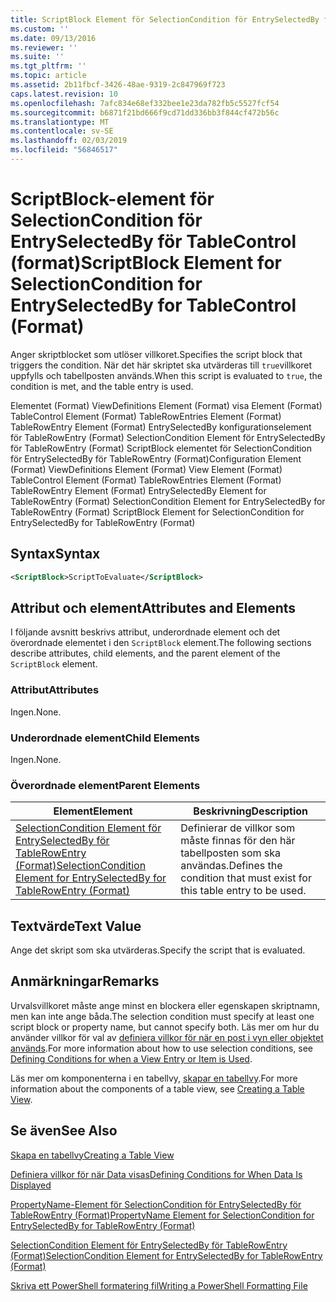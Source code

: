 ```yaml
---
title: ScriptBlock Element för SelectionCondition för EntrySelectedBy för TableControl (Format) | Microsoft Docs
ms.custom: ''
ms.date: 09/13/2016
ms.reviewer: ''
ms.suite: ''
ms.tgt_pltfrm: ''
ms.topic: article
ms.assetid: 2b11fbcf-3426-48ae-9319-2c847969f723
caps.latest.revision: 10
ms.openlocfilehash: 7afc834e68ef332bee1e23da782fb5c5527fcf54
ms.sourcegitcommit: b6871f21bd666f9cd71dd336bb3f844cf472b56c
ms.translationtype: MT
ms.contentlocale: sv-SE
ms.lasthandoff: 02/03/2019
ms.locfileid: "56846517"
---
```

# <a name="scriptblock-element-for-selectioncondition-for-entryselectedby-for-tablecontrol-format"></a><span data-ttu-id="3a1e6-102">ScriptBlock-element för SelectionCondition för EntrySelectedBy för TableControl (format)</span><span class="sxs-lookup"><span data-stu-id="3a1e6-102">ScriptBlock Element for SelectionCondition for EntrySelectedBy for TableControl (Format)</span></span>

<span data-ttu-id="3a1e6-103">Anger skriptblocket som utlöser villkoret.</span><span class="sxs-lookup"><span data-stu-id="3a1e6-103">Specifies the script block that triggers the condition.</span></span> <span data-ttu-id="3a1e6-104">När det här skriptet ska utvärderas till `true`villkoret uppfylls och tabellposten används.</span><span class="sxs-lookup"><span data-stu-id="3a1e6-104">When this script is evaluated to `true`, the condition is met, and the table entry is used.</span></span>

<span data-ttu-id="3a1e6-105">Elementet (Format) ViewDefinitions Element (Format) visa Element (Format) TableControl Element (Format) TableRowEntries Element (Format) TableRowEntry Element (Format) EntrySelectedBy konfigurationselement för TableRowEntry (Format) SelectionCondition Element för EntrySelectedBy för TableRowEntry (Format) ScriptBlock elementet för SelectionCondition för EntrySelectedBy för TableRowEntry (Format)</span><span class="sxs-lookup"><span data-stu-id="3a1e6-105">Configuration Element (Format) ViewDefinitions Element (Format) View Element (Format) TableControl Element (Format) TableRowEntries Element (Format) TableRowEntry Element (Format) EntrySelectedBy Element for TableRowEntry (Format) SelectionCondition Element for EntrySelectedBy for TableRowEntry (Format) ScriptBlock Element for SelectionCondition for EntrySelectedBy for TableRowEntry (Format)</span></span>

## <a name="syntax"></a><span data-ttu-id="3a1e6-106">Syntax</span><span class="sxs-lookup"><span data-stu-id="3a1e6-106">Syntax</span></span>

```xml
<ScriptBlock>ScriptToEvaluate</ScriptBlock>
```

## <a name="attributes-and-elements"></a><span data-ttu-id="3a1e6-107">Attribut och element</span><span class="sxs-lookup"><span data-stu-id="3a1e6-107">Attributes and Elements</span></span>

<span data-ttu-id="3a1e6-108">I följande avsnitt beskrivs attribut, underordnade element och det överordnade elementet i den `ScriptBlock` element.</span><span class="sxs-lookup"><span data-stu-id="3a1e6-108">The following sections describe attributes, child elements, and the parent element of the `ScriptBlock` element.</span></span>

### <a name="attributes"></a><span data-ttu-id="3a1e6-109">Attribut</span><span class="sxs-lookup"><span data-stu-id="3a1e6-109">Attributes</span></span>

<span data-ttu-id="3a1e6-110">Ingen.</span><span class="sxs-lookup"><span data-stu-id="3a1e6-110">None.</span></span>

### <a name="child-elements"></a><span data-ttu-id="3a1e6-111">Underordnade element</span><span class="sxs-lookup"><span data-stu-id="3a1e6-111">Child Elements</span></span>

<span data-ttu-id="3a1e6-112">Ingen.</span><span class="sxs-lookup"><span data-stu-id="3a1e6-112">None.</span></span>

### <a name="parent-elements"></a><span data-ttu-id="3a1e6-113">Överordnade element</span><span class="sxs-lookup"><span data-stu-id="3a1e6-113">Parent Elements</span></span>

|<span data-ttu-id="3a1e6-114">Element</span><span class="sxs-lookup"><span data-stu-id="3a1e6-114">Element</span></span>|<span data-ttu-id="3a1e6-115">Beskrivning</span><span class="sxs-lookup"><span data-stu-id="3a1e6-115">Description</span></span>|
|-------------|-----------------|
|[<span data-ttu-id="3a1e6-116">SelectionCondition Element för EntrySelectedBy för TableRowEntry (Format)</span><span class="sxs-lookup"><span data-stu-id="3a1e6-116">SelectionCondition Element for EntrySelectedBy for TableRowEntry (Format)</span></span>](./selectioncondition-element-for-entryselectedby-for-tablecontrol-format.md)|<span data-ttu-id="3a1e6-117">Definierar de villkor som måste finnas för den här tabellposten som ska användas.</span><span class="sxs-lookup"><span data-stu-id="3a1e6-117">Defines the condition that must exist for this table entry to be used.</span></span>|

## <a name="text-value"></a><span data-ttu-id="3a1e6-118">Textvärde</span><span class="sxs-lookup"><span data-stu-id="3a1e6-118">Text Value</span></span>

<span data-ttu-id="3a1e6-119">Ange det skript som ska utvärderas.</span><span class="sxs-lookup"><span data-stu-id="3a1e6-119">Specify the script that is evaluated.</span></span>

## <a name="remarks"></a><span data-ttu-id="3a1e6-120">Anmärkningar</span><span class="sxs-lookup"><span data-stu-id="3a1e6-120">Remarks</span></span>

<span data-ttu-id="3a1e6-121">Urvalsvillkoret måste ange minst en blockera eller egenskapen skriptnamn, men kan inte ange båda.</span><span class="sxs-lookup"><span data-stu-id="3a1e6-121">The selection condition must specify at least one script block or property name, but cannot specify both.</span></span> <span data-ttu-id="3a1e6-122">Läs mer om hur du använder villkor för val av [definiera villkor för när en post i vyn eller objektet används](./defining-conditions-for-displaying-data.md).</span><span class="sxs-lookup"><span data-stu-id="3a1e6-122">For more information about how to use selection conditions, see [Defining Conditions for when a View Entry or Item is Used](./defining-conditions-for-displaying-data.md).</span></span>

<span data-ttu-id="3a1e6-123">Läs mer om komponenterna i en tabellvy, [skapar en tabellvy](./creating-a-table-view.md).</span><span class="sxs-lookup"><span data-stu-id="3a1e6-123">For more information about the components of a table view, see [Creating a Table View](./creating-a-table-view.md).</span></span>

## <a name="see-also"></a><span data-ttu-id="3a1e6-124">Se även</span><span class="sxs-lookup"><span data-stu-id="3a1e6-124">See Also</span></span>

[<span data-ttu-id="3a1e6-125">Skapa en tabellvy</span><span class="sxs-lookup"><span data-stu-id="3a1e6-125">Creating a Table View</span></span>](./creating-a-table-view.md)

[<span data-ttu-id="3a1e6-126">Definiera villkor för när Data visas</span><span class="sxs-lookup"><span data-stu-id="3a1e6-126">Defining Conditions for When Data Is Displayed</span></span>](./defining-conditions-for-displaying-data.md)

[<span data-ttu-id="3a1e6-127">PropertyName-Element för SelectionCondition för EntrySelectedBy för TableRowEntry (Format)</span><span class="sxs-lookup"><span data-stu-id="3a1e6-127">PropertyName Element for SelectionCondition for EntrySelectedBy for TableRowEntry (Format)</span></span>](./propertyname-element-for-selectioncondition-for-entryselectedby-for-tablerowentry-format.md)

[<span data-ttu-id="3a1e6-128">SelectionCondition Element för EntrySelectedBy för TableRowEntry (Format)</span><span class="sxs-lookup"><span data-stu-id="3a1e6-128">SelectionCondition Element for EntrySelectedBy for TableRowEntry (Format)</span></span>](./selectioncondition-element-for-entryselectedby-for-tablecontrol-format.md)

[<span data-ttu-id="3a1e6-129">Skriva ett PowerShell formatering fil</span><span class="sxs-lookup"><span data-stu-id="3a1e6-129">Writing a PowerShell Formatting File</span></span>](./writing-a-powershell-formatting-file.md)
